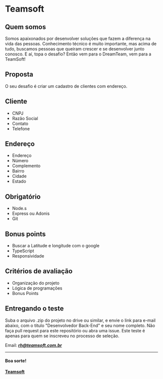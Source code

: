 # Teamsoft

## Quem somos
Somos apaixonados por desenvolver soluções que fazem a diferença na vida das pessoas. 
Conhecimento técnico é muito importante, mas acima de tudo, buscamos pessoas que queiram crescer e se desenvolver junto conosco. 
E aí, topa o desafio? Então vem para o DreamTeam, vem para a TeamSoft! 

## Proposta
O seu desafio é criar um cadastro de clientes com endereço.

## Cliente
* CNPJ
* Razão Social
* Contato
* Telefone

## Endereço
* Endereço
* Número
* Complemento
* Bairro
* Cidade
* Estado

## Obrigatório
* Node.s
* Express ou Adonis
* Git

## Bonus points
* Buscar a Latitude e longitude com o google
* TypeScript
* Responsividade

## Critérios de avaliação
* Organização do projeto
* Lógica de programações
* Bonus Points


## Entregando o teste

Suba o arquivo .zip do projeto no drive ou similar, e envie o link para e-mail abaixo, com o titulo "Desenvolvedor Back-End" e seu nome completo. Não faça pull request para este repositório ou abra uma issue. Este teste é apenas para quem se inscreveu no processo de seleção.

Email:
_**rh@teamsoft.com.br**_

---

#### Boa sorte!

**[Teamsoft](https://teamsoft.com.br)**
